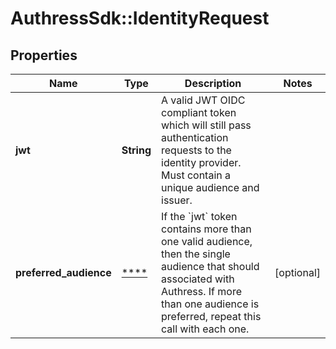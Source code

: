# AuthressSdk::IdentityRequest

## Properties
Name | Type | Description | Notes
------------ | ------------- | ------------- | -------------
**jwt** | **String** | A valid JWT OIDC compliant token which will still pass authentication requests to the identity provider. Must contain a unique audience and issuer. | 
**preferred_audience** | [****](.md) | If the &#x60;jwt&#x60; token contains more than one valid audience, then the single audience that should associated with Authress. If more than one audience is preferred, repeat this call with each one. | [optional] 


